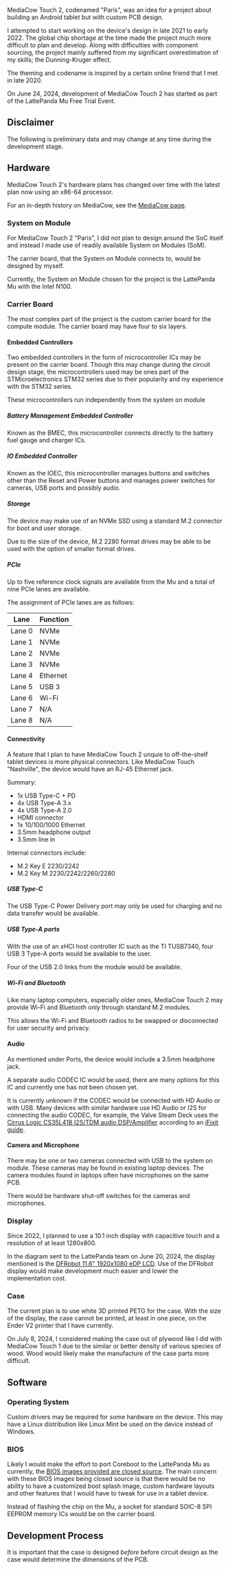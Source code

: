 MediaCow Touch 2, codenamed "Paris", was an idea for a project about building an Android tablet but with custom PCB design.

I attempted to start working on the device's design in late 2021 to early 2022. The global chip shortage at the time made the project much more difficult to plan and develop. Along with difficulties with component sourcing, the project mainly suffered from my significant overestimation of my skills; the Dunning-Kruger effect.

The theming and codename is inspired by a certain online friend that I met in late 2020.

On June 24, 2024, development of MediaCow Touch 2 has started as part of the LattePanda Mu Free Trial Event.

## Disclaimer

The following is preliminary data and may change at any time during the development stage.

## Hardware
MediaCow Touch 2's hardware plans has changed over time with the latest plan now using an x86-64 processor.

For an in-depth history on MediaCow, see the [MediaCow page](../mediacow/).

### System on Module

For MediaCow Touch 2 "Paris", I did not plan to design around the SoC itself and instead I made use of readily available System on Modules (SoM).

The carrier board, that the System on Module connects to, would be designed by myself.

Currently, the System on Module chosen for the project is the LattePanda Mu with the Intel N100.

### Carrier Board

The most complex part of the project is the custom carrier board for the compute module. The carrier board may have four to six layers.

#### Embedded Controllers

Two embedded controllers in the form of microcontroller ICs may be present on the carrier board. Though this may change during the circuit design stage, the microcontrollers used may be ones part of the STMicroelectronics STM32 series due to their popularity and my experience with the STM32 series.

These microcontrollers run independently from the system on module

##### Battery Management Embedded Controller

Known as the BMEC, this microcontroller connects directly to the battery fuel gauge and charger ICs.

##### IO Embedded Controller

Known as the IOEC, this microcontroller manages buttons and switches other than the Reset and Power buttons and manages power switches for cameras, USB ports and possibly audio.

##### Storage

The device may make use of an NVMe SSD using a standard M.2 connector for boot and user storage.

Due to the size of the device, M.2 2280 format drives may be able to be used with the option of smaller format drives.

##### PCIe

Up to five reference clock signals are available from the Mu and a total of nine PCIe lanes are available.

The assignment of PCIe lanes are as follows:

| Lane   | Function |
| ------ | -------- |
| Lane 0 | NVMe     |
| Lane 1 | NVMe     |
| Lane 2 | NVMe     |
| Lane 3 | NVMe     |
| Lane 4 | Ethernet |
| Lane 5 | USB 3    |
| Lane 6 | Wi-Fi    |
| Lane 7 | N/A      |
| Lane 8 | N/A      |

#### Connectivity

A feature that I plan to have MediaCow Touch 2 unquie to off-the-shelf tablet devices is more physical connectors. Like MediaCow Touch "Nashville", the device would have an RJ-45 Ethernet jack.

Summary:

- 1x USB Type-C + PD
- 4x USB Type-A 3.x
- 4x USB Type-A 2.0
- HDMI connector
- 1x 10/100/1000 Ethernet
- 3.5mm headphone output
- 3.5mm line in

Internal connectors include:

- M.2 Key E 2230/2242
- M.2 Key M 2230/2242/2260/2280

##### USB Type-C

The USB Type-C Power Delivery port may only be used for charging and no data transfer would be available.

##### USB Type-A ports

With the use of an xHCI host controller IC such as the TI TUSB7340, four USB 3 Type-A ports would be available to the user.

Four of the USB 2.0 links from the module would be available.

##### Wi-Fi and Bluetooth
Like many laptop computers, especially older ones, MediaCow Touch 2 may provide Wi-Fi and Bluetooth only through standard M.2 modules.

This allows the Wi-Fi and Bluetooth radios to be swapped or disconnected for user security and privacy.

#### Audio

As mentioned under Ports, the device would include a 3.5mm headphone jack.

A separate audio CODEC IC would be used, there are many options for this IC and currently one has not been chosen yet.

It is currently unknown if the CODEC would be connected with HD Audio or with USB. Many devices with similar hardware use HD Audio or I2S for connecting the audio CODEC, for example, the Valve Steam Deck uses the [Cirrus Logic CS35L41B I2S/TDM audio DSP/Amplifier](https://www.cirrus.com/products/cs35l41/) according to an [iFixit guide](https://www.ifixit.com/Guide/Steam+Deck+Chip+ID/147811).

#### Camera and Microphone

There may be one or two cameras connected with USB to the system on module. These cameras may be found in existing laptop devices. The camera modules found in laptops often have microphones on the same PCB.

There would be hardware shut-off switches for the cameras and microphones.

### Display

Since 2022, I planned to use a 10.1 inch display with capacitive touch and a resolution of at least 1280x800.

In the diagram sent to the LattePanda team on June 20, 2024, the display mentioned is the [DFRobot 11.6" 1920x1080 eDP LCD](https://www.dfrobot.com/product-2794.html). Use of the DFRobot display would make development much easier and lower the implementation cost.

### Case
The current plan is to use white 3D printed PETG for the case. With the size of the display, the case cannot be printed, at least in one piece, on the Ender V2 printer that I have currently.

On July 8, 2024, I considered making the case out of plywood like I did with MediaCow Touch 1 due to the similar or better density of various species of wood. Wood would likely make the manufacture of the case parts more difficult.

## Software

### Operating System
Custom drivers may be required for some hardware on the device. This may have a Linux distribution like Linux Mint be used on the device instead of Windows.

### BIOS
Likely I would make the effort to port Coreboot to the LattePanda Mu as currently, the [BIOS images provided are closed source](https://github.com/LattePandaTeam/LattePanda-Mu/tree/main/Softwares/BIOS). The main concern with these BIOS images being closed source is that there would be no ability to have a customized boot splash image, custom hardware layouts and other features that I would have to tweak for use in a tablet device.

Instead of flashing the chip on the Mu, a socket for standard SOIC-8 SPI EEPROM memory ICs would be on the carrier board.

## Development Process

It is important that the case is designed *before* before circuit design as the case would determine the dimensions of the PCB.
